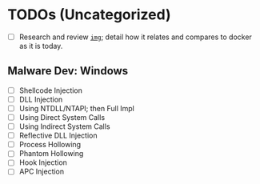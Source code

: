 # TODOs (Uncategorized)

- [ ] Research and review [`img`](https://github.com/genuinetools/img); detail how it relates and compares to docker as it is today.

## Malware Dev: Windows

- [ ] Shellcode Injection
- [ ] DLL Injection
- [ ] Using NTDLL/NTAPI; then Full Impl
- [ ] Using Direct System Calls
- [ ] Using Indirect System Calls
- [ ] Reflective DLL Injection
- [ ] Process Hollowing
- [ ] Phantom Hollowing
- [ ] Hook Injection
- [ ] APC Injection
